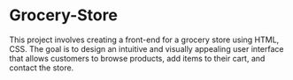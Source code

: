 # Grocery-Store
This project involves creating a front-end for a grocery store using HTML, CSS. The goal is to design an intuitive and visually appealing user interface that allows customers to browse products, add items to their cart, and contact the store.
